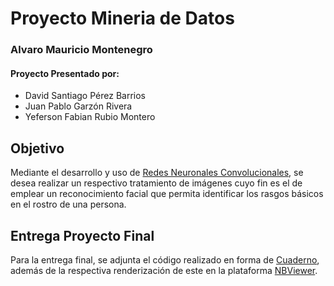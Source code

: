 # Proyecto Mineria de Datos

### Alvaro Mauricio Montenegro

#### Proyecto Presentado por:
- David Santiago Pérez Barrios
- Juan Pablo Garzón Rivera
- Yeferson Fabian Rubio Montero

## Objetivo

Mediante el desarrollo y uso de [Redes Neuronales Convolucionales](https://www.juanbarrios.com/redes-neurales-convolucionales/#:~:text=célula%20sea%20activada.-,Cómo%20estan%20construidas%20y%20cómo%20funcionan,un%20mapeo%20causal%20no-lineal.), se desea realizar un respectivo tratamiento de imágenes cuyo fin es el de emplear un reconocimiento facial que permita identificar los rasgos básicos en el rostro de una persona.

## Entrega Proyecto Final

Para la entrega final, se adjunta el código realizado en forma de [Cuaderno](https://github.com/dsperezba/Proyecto-Mineria-de-Datos/blob/main/Proyecto%20Mineria.ipynb), además de la respectiva renderización de este en la plataforma [NBViewer](https://nbviewer.jupyter.org/github/dsperezba/Proyecto-Mineria-de-Datos/blob/main/Proyecto%20Mineria.ipynb).
